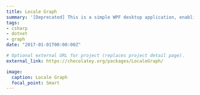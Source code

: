 ```yaml
---
title: Locale Graph
summary: '[Deprecated] This is a simple WPF desktop application, enabling users to browse .NET cultures, regions and currencies available on the local machine and its relations. After the selection graph creation option, the user can view the dependencies of these three entities as a graph.'
tags:
- csharp
- dotnet
- graph
date: "2017-01-01T00:00:00Z"

# Optional external URL for project (replaces project detail page).
external_link: https://chocolatey.org/packages/LocaleGraph/

image:
  caption: Locale Graph
  focal_point: Smart
---
```

